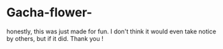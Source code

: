 # Gacha-flower-
honestly, this was just made for fun. I don't think it would even take notice by others, but if it did. Thank you ! 
